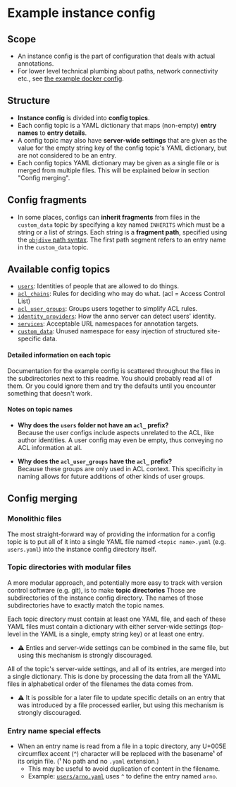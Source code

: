 ﻿
Example instance config
=======================

Scope
-----

* An instance config is the part of configuration that deals with actual
  annotations.
* For lower level technical plumbing about paths, network connectivity
  etc., see [the example docker config](../as22.devdock/config/).



Structure
---------

* __Instance config__ is divided into __config topics__.
* Each config topic is a YAML dictionary that maps (non-empty)
  __entry names__ to __entry details__.
* A config topic may also have __server-wide settings__ that are given as
  the value for the empty string key of the config topic's YAML dictionary,
  but are not considered to be an entry.
* Each config topics YAML dictionary may be given as a single file or is
  merged from multiple files.
  This will be explained below in section "Config merging".



Config fragments
----------------

* In some places, configs can __inherit fragments__ from files in the
  `custom_data` topic by specifying a key named `INHERITS` which must
  be a string or a list of strings. Each string is a __fragment path__,
  specified using the [`objdive` path syntax](https://npm.im/objdive).
  The first path segment refers to an entry name in the `custom_data` topic.



Available config topics
-----------------------

* [`users`](users/):
  Identities of people that are allowed to do things.
* [`acl_chains`](acl_chains/):
  Rules for deciding who may do what. (acl = Access Control List)
* [`acl_user_groups`](acl_user_groups/):
  Groups users together to simplify ACL rules.
* [`identity_providers`](identity_providers/):
  How the anno server can detect users' identity.
* [`services`](services/):
  Acceptable URL namespaces for annotation targets.
* [`custom_data`](custom_data/):
  Unused namespace for easy injection of structured site-specific data.



#### Detailed information on each topic

Documentation for the example config is scattered throughout the files
in the subdirectories next to this readme.
You should probably read all of them.
Or you could ignore them and try the defaults until you encounter
something that doesn't work.



#### Notes on topic names

* __Why does the `users` folder not have an `acl_` prefix?__
  <br>Because the user configs include aspects unrelated to the ACL,
  like author identities.
  A user config may even be empty, thus conveying no ACL information at all.

* __Why does the `acl_user_groups` have the `acl_` prefix?__
  <br>Because these groups are only used in ACL context.
  This specificity in naming allows for future additions of other kinds
  of user groups.



Config merging
--------------

### Monolithic files

The most straight-forward way of providing the information for a config topic
is to put all of it into a single YAML file named `<topic name>.yaml`
(e.g. `users.yaml`) into the instance config directory itself.



### Topic directories with modular files

A more modular approach, and potentially more easy to track with
version control software (e.g. git), is to make __topic directories__
Those are subdirectories of the instance config directory.
The names of those subdirectories have to exactly match the topic names.

Each topic directory must contain at least one YAML file,
and each of these YAML files must contain a dictionary with either
server-wide settings (top-level in the YAML is a single, empty string key)
or at least one entry.

* ⚠ Enties and server-wide settings can be combined in the same file,
  but using this mechanism is strongly discouraged.

All of the topic's server-wide settings, and all of its entries, are merged
into a single dictionary. This is done by processing the data from all the
YAML files in alphabetical order of the filenames the data comes from.

* ⚠ It is possible for a later file to update specific details on an entry
  that was introduced by a file processed earlier,
  but using this mechanism is strongly discouraged.



### Entry name special effects

* When an entry name is read from a file in a topic directory,
  any U+005E circumflex accent (^) character will be replaced with
  the basename¹ of its origin file. (¹ No path and no `.yaml` extension.)
  * This may be useful to avoid duplication of content in the filename.
  * Example: [`users/arno.yaml`](users/arno.yaml) uses `^` to define the
    entry named `arno`.







